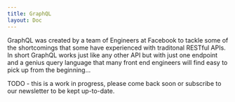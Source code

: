 ```yaml
---
title: GraphQL
layout: Doc
---
```


GraphQL was created by a team of Engineers at Facebook to tackle some of the shortcomings that some have experienced with traditonal RESTful APIs. In short GraphQL works just like any other API but with just one endpoint and a genius query language that many front end engineers will find easy to pick up from the beginning...

TODO - this is a work in progress, please come back soon or subscribe to our newsletter to be kept up-to-date.